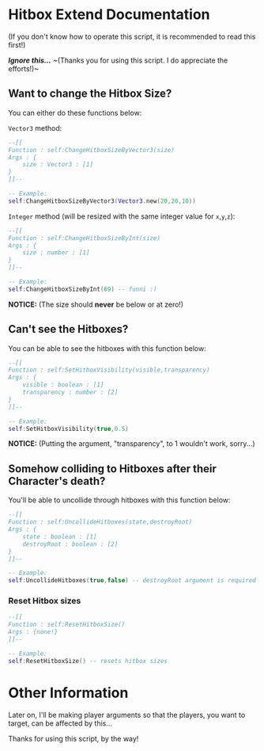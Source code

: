 # Hitbox Extend Documentation

(If you don't know how to operate this script, it is recommended to read this first!)

***Ignore this...*** ~(Thanks you for using this script. I do appreciate the efforts!)~

## Want to change the Hitbox Size?
You can either do these functions below:

`Vector3` method:
```lua
--[[
Function : self:ChangeHitboxSizeByVector3(size)
Args : {
    size : Vector3 : [1]
}
]]--

-- Example:
self:ChangeHitboxSizeByVector3(Vector3.new(20,20,10))
```

`Integer` method (will be resized with the same integer value for `x`,`y`,`z`):
```lua
--[[
Function : self:ChangeHitboxSizeByInt(size)
Args : {
    size : number : [1]
}
]]--

-- Example:
self:ChangeHitboxSizeByInt(69) -- funni :)
```

**NOTICE:** (The size should **never** be below or at zero!)

## Can't see the Hitboxes?
You can be able to see the hitboxes with this function below:
```lua
--[[
Function : self:SetHitboxVisibility(visible,transparency)
Args : {
    visible : boolean : [1]
    transparency : number : [2]
}
]]--

-- Example:
self:SetHitboxVisibility(true,0.5)
```

**NOTICE:** (Putting the argument, "transparency", to 1 wouldn't work, sorry...)

## Somehow colliding to Hitboxes after their Character's death?
You'll be able to uncollide through hitboxes with this function below:

```lua
--[[
Function : self:UncollideHitboxes(state,destroyRoot)
Args : {
    state : boolean : [1]
    destroyRoot : boolean : [2]
}
]]--

-- Example:
self:UncollideHitboxes(true,false) -- destroyRoot argument is required but can be optionally set to "true"
```

### Reset Hitbox sizes
```lua
--[[
Function : self:ResetHitboxSize()
Args : {none!}
]]--

-- Example:
self:ResetHitboxSize() -- resets hitbox sizes
```

# Other Information
Later on, I'll be making player arguments so that the players, you want to target, can be affected by this...

Thanks for using this script, by the way!
